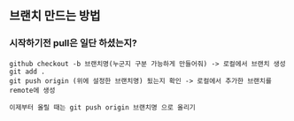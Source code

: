 ## 브랜치 만드는 방법

### 시작하기전 pull은 일단 하셨는지?

```git
github checkout -b 브랜치명(누군지 구분 가능하게 만들어줘) -> 로컬에서 브랜치 생성
git add .  
git push origin (위에 설정한 브랜치명) 됬는지 확인 -> 로컬에서 추가한 브랜치를 remote에 생성

이제부터 올릴 때는 git push origin 브랜치명 으로 올리기
```

